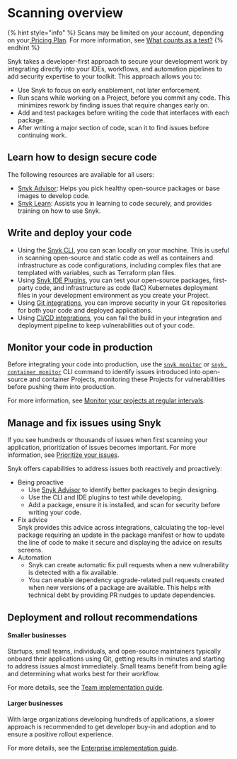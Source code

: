 # Scanning overview

{% hint style="info" %}
Scans may be limited on your account, depending on your[ Pricing Plan](../implement-snyk/enterprise-implementation-guide/trial-limitations.md). For more information, see [What counts as a test?](../working-with-snyk/what-counts-as-a-test.md)
{% endhint %}

Snyk takes a developer-first approach to secure your development work by integrating directly into your IDEs, workflows, and automation pipelines to add security expertise to your toolkit. This approach allows you to:

* Use Snyk to focus on early enablement, not later enforcement.
* Run scans while working on a Project, before you commit any code. This minimizes rework by finding issues that require changes early on.
* Add and test packages before writing the code that interfaces with each package.
* After writing a major section of code, scan it to find issues before continuing work.

## Learn how to design secure code

The following resources are available for all users:

* [Snyk Advisor](https://snyk.io/advisor): Helps you pick healthy open-source packages or base images to develop code.
* [Snyk Learn](https://learn.snyk.io/): Assists you in learning to code securely, and provides training on how to use Snyk.

## Write and deploy your code

* Using the [Snyk CLI](../cli-ide-and-ci-cd-integrations/snyk-cli/), you can scan locally on your machine. This is useful in scanning open-source and static code as well as containers and infrastructure as code configurations, including complex files that are templated with variables, such as Terraform plan files.
* Using [Snyk IDE Plugins](../cli-ide-and-ci-cd-integrations/snyk-ide-plugins-and-extensions/), you can test your open-source packages, first-party code, and infrastructure as code (IaC) Kubernetes deployment files in your development environment as you create your Project.
* Using [Git integrations](../scm-integrations/organization-level-integrations/), you can improve security in your Git repositories for both your code and deployed applications.
* Using [CI/CD integrations](../scm-ide-and-ci-cd-integrations/snyk-ci-cd-integrations/), you can fail the build in your integration and deployment pipeline to keep vulnerabilities out of your code.

## Monitor your code in production

Before integrating your code into production, use the [`snyk monitor`](../cli-ide-and-ci-cd-integrations/snyk-cli/commands/monitor.md) or [`snyk container monitor`](../cli-ide-and-ci-cd-integrations/snyk-cli/commands/container-monitor.md) CLI command to identify issues introduced into open-source and container Projects, monitoring these Projects for vulnerabilities before pushing them into production.

For more information, see [Monitor your projects at regular intervals](../cli-ide-and-ci-cd-integrations/snyk-cli/scan-and-maintain-projects-using-the-cli/monitor-your-projects-at-regular-intervals.md).

## Manage and fix issues using Snyk

If you see hundreds or thousands of issues when first scanning your application, prioritization of issues becomes important. For more information, see [Prioritize your issues](../manage-risk/prioritize-issues-for-fixing/).

Snyk offers capabilities to address issues both reactively and proactively:

* Being proactive
  * Use [Snyk Advisor](https://snyk.io/advisor) to identify better packages to begin designing.
  * Use the CLI and IDE plugins to test while developing.
  * Add a package, ensure it is installed, and scan for security before writing your code.
* Fix advice\
  Snyk provides this advice across integrations, calculating the top-level package requiring an update in the package manifest or how to update the line of code to make it secure and displaying the advice on results screens.
* Automation
  * Snyk can create automatic fix pull requests when a new vulnerability is detected with a fix available.
  * You can enable dependency upgrade-related pull requests created when new versions of a package are available. This helps with technical debt by providing PR nudges to update dependencies.

## Deployment and rollout recommendations

#### Smaller businesses

Startups, small teams, individuals, and open-source maintainers typically onboard their applications using Git, getting results in minutes and starting to address issues almost immediately. Small teams benefit from being agile and determining what works best for their workflow.

For more details, see the [Team implementation guide](../implement-snyk/team-implementation-guide/).

#### Larger businesses

With large organizations developing hundreds of applications, a slower approach is recommended to get developer buy-in and adoption and to ensure a positive rollout experience.

For more details, see the [Enterprise implementation guide](../implement-snyk/enterprise-implementation-guide/).
